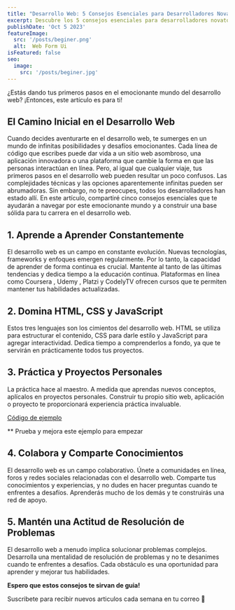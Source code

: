 ```yaml
---
title: "Desarrollo Web: 5 Consejos Esenciales para Desarrolladores Novatos"
excerpt: Descubre los 5 consejos esenciales para desarrolladores novatos en el emocionante mundo del desarrollo web. Aprende a mantener tus habilidades actualizadas, domina los fundamentos y desarrolla una mentalidad de resolución de problemas. ¡Inicia tu carrera con éxito!
publishDate: 'Oct 5 2023'
featureImage:
  src: '/posts/beginer.png'
  alt:  Web Form Ui
isFeatured: false
seo:
  image:
    src: '/posts/beginer.jpg'
---
```


¿Estás dando tus primeros pasos en el emocionante mundo del desarrollo web? ¡Entonces, este artículo es para ti!

## El Camino Inicial en el Desarrollo Web

Cuando decides aventurarte en el desarrollo web, te sumerges en un mundo de infinitas posibilidades y desafíos emocionantes. Cada línea de código que escribes puede dar vida a un sitio web asombroso, una aplicación innovadora o una plataforma que cambie la forma en que las personas interactúan en línea.
Pero, al igual que cualquier viaje, tus primeros pasos en el desarrollo web pueden resultar un poco confusos. Las complejidades técnicas y las opciones aparentemente infinitas pueden ser abrumadoras. Sin embargo, no te preocupes, todos los desarrolladores han estado allí.
En este artículo, compartiré cinco consejos esenciales que te ayudarán a navegar por este emocionante mundo y a construir una base sólida para tu carrera en el desarrollo web.

## 1. Aprende a Aprender Constantemente

El desarrollo web es un campo en constante evolución. Nuevas tecnologías, frameworks y enfoques emergen regularmente. Por lo tanto, la capacidad de aprender de forma continua es crucial. Mantente al tanto de las últimas tendencias y dedica tiempo a la educación continua. Plataformas en línea como Coursera , Udemy , Platzi y CodelyTV ofrecen cursos que te permiten mantener tus habilidades actualizadas.

## 2. Domina HTML, CSS y JavaScript

Estos tres lenguajes son los cimientos del desarrollo web. HTML se utiliza para estructurar el contenido, CSS para darle estilo y JavaScript para agregar interactividad. Dedica tiempo a comprenderlos a fondo, ya que te servirán en prácticamente todos tus proyectos.

## 3. Práctica y Proyectos Personales

La práctica hace al maestro. A medida que aprendas nuevos conceptos, aplícalos en proyectos personales. Construir tu propio sitio web, aplicación o proyecto te proporcionará experiencia práctica invaluable.

[Código de ejemplo](https://codepen.io/Carlos-Batista-the-bashful/pen/gOZBqBN)

** Prueba y mejora este ejemplo para empezar

## 4. Colabora y Comparte Conocimientos

El desarrollo web es un campo colaborativo. Únete a comunidades en línea, foros y redes sociales relacionadas con el desarrollo web. Comparte tus conocimientos y experiencias, y no dudes en hacer preguntas cuando te enfrentes a desafíos. Aprenderás mucho de los demás y te construirás una red de apoyo.

## 5. Mantén una Actitud de Resolución de Problemas

El desarrollo web a menudo implica solucionar problemas complejos. Desarrolla una mentalidad de resolución de problemas y no te desanimes cuando te enfrentes a desafíos. Cada obstáculo es una oportunidad para aprender y mejorar tus habilidades.

__Espero que estos consejos te sirvan de guia!__

Suscribete para recibir nuevos articulos cada semana en tu correo 📧